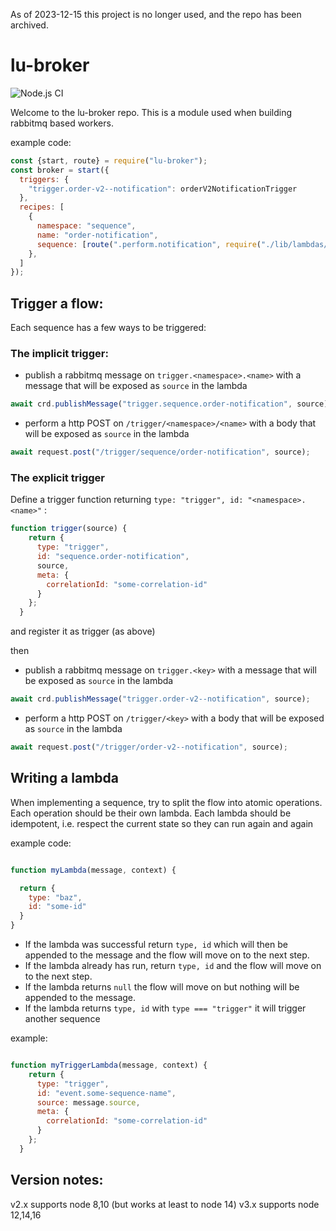 As of 2023-12-15 this project is no longer used, and the repo has been archived.

# lu-broker
![Node.js CI](https://github.com/BonnierNews/lu-broker/actions/workflows/nodejs.yml/badge.svg)

Welcome to the lu-broker repo. This is a module used when building rabbitmq based workers.

example code:

```js
const {start, route} = require("lu-broker");
const broker = start({
  triggers: {
    "trigger.order-v2--notification": orderV2NotificationTrigger
  },
  recipes: [
    {
      namespace: "sequence",
      name: "order-notification",
      sequence: [route(".perform.notification", require("./lib/lambdas/order-notification/perform"))]
    },
  ]
});
```

## Trigger a flow:

Each sequence has a few ways to be triggered:

### The implicit trigger:

* publish a rabbitmq message on `trigger.<namespace>.<name>` with a message that will be exposed as `source` in the lambda

```js
await crd.publishMessage("trigger.sequence.order-notification", source);
```

* perform a http POST on  `/trigger/<namespace>/<name>` with a body that will be exposed as `source` in the lambda

```js
await request.post("/trigger/sequence/order-notification", source);
```


### The explicit trigger

Define a trigger function returning `type: "trigger", id: "<namespace>.<name>"` :

```js
function trigger(source) {
    return {
      type: "trigger",
      id: "sequence.order-notification",
      source,
      meta: {
        correlationId: "some-correlation-id"
      }
    };
  }

```

and register it as trigger (as above)

then

* publish a rabbitmq message on `trigger.<key>` with a message that will be exposed as `source` in the lambda

```js
await crd.publishMessage("trigger.order-v2--notification", source);
```

* perform a http POST on  `/trigger/<key>` with a body that will be exposed as `source` in the lambda

```js
await request.post("/trigger/order-v2--notification", source);
```

## Writing a lambda

When implementing a sequence, try to split the flow into atomic operations. Each operation should be their own lambda. Each lambda should be idempotent, i.e. respect the current state so they can run again and again

example code:

```js

function myLambda(message, context) {

  return {
    type: "baz",
    id: "some-id"
  }
}
 ```


* If the lambda was successful return `type, id` which will then be appended to the message and the flow will move on to the next step.
* If the lambda already has run, return `type, id` and the flow will move on to the next step.
* If the lambda returns `null` the flow will move on but nothing will be appended to the message.
* If the lambda returns `type, id` with `type === "trigger"` it will trigger another sequence

example:

```js

function myTriggerLambda(message, context) {
    return {
      type: "trigger",
      id: "event.some-sequence-name",
      source: message.source,
      meta: {
        correlationId: "some-correlation-id"
      }
    };
  }
```
## Version notes:
v2.x supports node 8,10 (but works at least to node 14)
v3.x supports node 12,14,16
